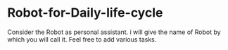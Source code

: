 # Robot-for-Daily-life-cycle
Consider the Robot as personal assistant. i will give the name of Robot by which you will call it. Feel free to add various tasks.
